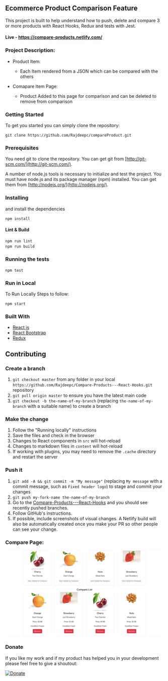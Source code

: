 ## Ecommerce Product Comparison Feature

This project is built to help understand how to push, delete and compare 3 or more products with React Hooks, Redux and tests with Jest.

#### Live - https://compare-products.netlify.com/

### Project Description:
 * Product Item:
    - Each Item rendered from a JSON which can be compared with the others

* Comapare Item Page: 
    - Product Added to this page for comparison and can be deleted to remove from comparison

### Getting Started
To get you started you can simply clone the repository:

```
git clone https://github.com/Rajdeepc/compareProduct.git
```

### Prerequisites
You need git to clone the repository. You can get git from
[http://git-scm.com/](http://git-scm.com/).

A number of node.js tools is necessary to initialize and test the project. You must have node.js and its package manager (npm) installed. You can get them from  [http://nodejs.org/](http://nodejs.org/).

### Installing

and install the dependencies
```
npm install
```

#### Lint & Build

```sh
npm run lint
npm run build
```

### Running the tests
```
npm test
```

### Run in Local

To Run Locally Steps to follow:

```
npm start

```
### Built With

* [React js](https://github.com/facebook/react/)
* [React Bootstrap](https://react-bootstrap.github.io/)
* [Redux](https://github.com/reduxjs/redux)


## Contributing

### Create a branch

1. `git checkout master` from any folder in your local `https://github.com/Rajdeepc/Compare-Products---React-Hooks.git` repository
1. `git pull origin master` to ensure you have the latest main code
1. `git checkout -b the-name-of-my-branch` (replacing `the-name-of-my-branch` with a suitable name) to create a branch

### Make the change

1. Follow the "Running locally" instructions
1. Save the files and check in the browser
  1. Changes to React components in `src` will hot-reload
  1. Changes to markdown files in `content` will hot-reload
  1. If working with plugins, you may need to remove the `.cache` directory and restart the server


### Push it

1. `git add -A && git commit -m "My message"` (replacing `My message` with a commit message, such as `Fixed header logo`) to stage and commit your changes
1. `git push my-fork-name the-name-of-my-branch`
1. Go to the [Compare-Products---React-Hooks](https://github.com/Rajdeepc/compareProduct.git) and you should see recently pushed branches.
1. Follow GitHub's instructions.
1. If possible, include screenshots of visual changes. A Netlify build will also be automatically created once you make your PR so other people can see your change.

### Compare Page:

![Compare](compare.png)


### Donate

If you like my work and if my product has helped you in your development please feel free to give a shoutout:

[![Donate](https://img.shields.io/badge/Donate-PayPal-green.svg)](https://paypal.me/RajdeepC?locale.x=en_GB)

